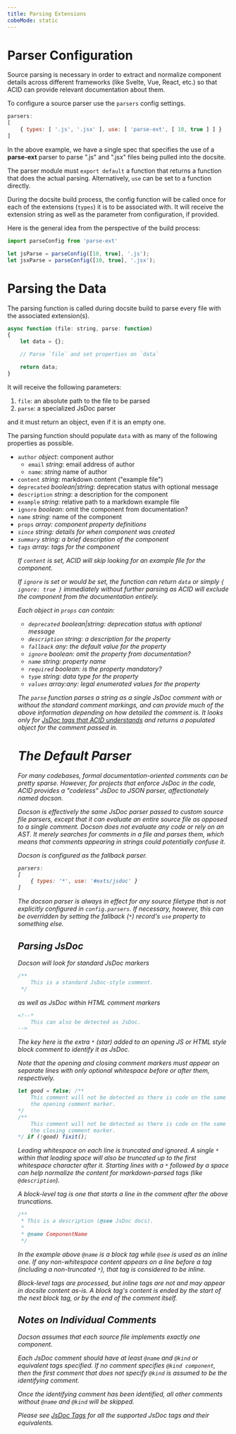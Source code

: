 ```yaml
---
title: Parsing Extensions
cobeMode: static
---
```



# Parser Configuration

Source parsing is necessary in order to extract and normalize component details across different frameworks (like Svelte, Vue, React, etc.) so that ACID can provide relevant documentation about them.

To configure a source parser use the `parsers` config settings.

```js
parsers:
[
    { types: [ '.js', '.jsx' ], use: [ 'parse-ext', [ 10, true ] ] }
]
```

In the above example, we have a single spec that specifies the use of a **parse-ext** parser to parse ".js" and ".jsx" files being pulled into the docsite.

The parser module must `export default` a function that returns a function that does the actual parsing. Alternatively, `use` can be set to a function directly.

During the docsite build process, the config function will be called once for each of the extensions (`types`) it is to be associated with.  It will receive the extension string as well as the parameter from configuration, if provided.

Here is the general idea from the perspective of the build process:

```js
import parseConfig from 'parse-ext'

let jsParse = parseConfig([10, true], '.js');
let jsxParse = parseConfig([10, true], '.jsx');
```


# Parsing the Data

The parsing function is called during docsite build to parse every file with the associated extension(s). 

```js
async function (file: string, parse: function)
{
    let data = {};

    // Parse `file` and set properties on `data`

    return data;
}
```

It will receive the following parameters:

1. `file`: an absolute path to the file to be parsed
2. `parse`: a specialized JsDoc parser

and it must return an object, even if it is an empty one.

The parsing function should populate `data` with as many of the following properties as possible.

- `author` *object*: component author
  - `email` *string*: email address of author
  - `name`: *string* name of author
- `content` *string*: markdown content ("example file")
- `deprecated` *boolean|string*: deprecation status with optional message
- `description` *string*: a description for the component
- `example` *string*: relative path to a markdown example file
- `ignore` *boolean*: omit the component from documentation?
- `name` *string*: name of the component
- `props` *array<object>*: component property definitions
- `since` *string*: details for when component was created
- `summary` *string*: a brief description of the component
- `tags` *array<string>*: tags for the component

If `content` is set, ACID will skip looking for an example file for the component.

If `ignore` is set or would be set, the function can return `data` or simply `{ ignore: true }` immediately without further parsing as ACID will exclude the component from the documentation entirely.

Each object in `props` can contain:

- `deprecated` *boolean|string*: deprecation status with optional message
- `description` *string*: a description for the property
- `fallback` *any*: the default value for the property
- `ignore` *boolean*: omit the property from documentation?
- `name` *string*: property name
- `required` *boolean*: is the property mandatory?
- `type` *string*: data type for the property
- `values` *array:any*: legal enumerated values for the property

The `parse` function parses a string as a single JsDoc comment with or without the standard comment markings, and can provide much of the above information depending on how detailed the comment is.  It looks only for [JsDoc tags that ACID understands](/document/reference-jsdoc) and returns a populated object for the comment passed in.


# The Default Parser

For many codebases, formal documentation-oriented comments can be pretty sparse.  However, for projects that enforce JsDoc in the code, ACID provides a "codeless" JsDoc to JSON parser, affectionately named *docson*.

Docson is effectively the same JsDoc parser passed to custom source file parsers, except that it can evaluate an entire source file as opposed to a single comment.  Docson does not evaluate any code or rely on an AST.  It merely searches for comments in a file and parses them, which means that comments appearing in strings could potentially confuse it.

Docson is configured as the fallback parser.

```js
parsers:
[
    { types: '*', use: '#exts/jsdoc' }
]
```

The docson parser is always in effect for any source filetype that is not explicitly configured in `config.parsers`.  If necessary, however, this can be overridden by setting the fallback (`*`) record's `use` property to something else.


## Parsing JsDoc

Docson will look for standard JsDoc markers

```js
/**
    This is a standard JsDoc-style comment.
 */
```

as well as JsDoc within HTML comment markers

```html
<!--*
    This can also be detected as JsDoc.
-->
```

The key here is the extra `*` (star) added to an opening JS or HTML style block comment to identify it as JsDoc.

Note that the opening and closing comment markers *must* appear on separate lines with only optional whitespace before or after them, respectively.

```js
let good = false; /**
    This comment will not be detected as there is code on the same line and before 
    the opening comment marker.
*/
/**
    This comment will not be detected as there is code on the same line and after
    the closing comment marker.
*/ if (!good) fixit();
```

Leading whitespace on each line is truncated and ignored.  A single `*` *within* that leading space will also be truncated up to the first whitespace character after it.  Starting lines with a `*` followed by a space can help normalize the content for markdown-parsed tags (like `@description`).

A block-level tag is one that starts a line in the comment after the above truncations.

```js
/**
 * This is a description (@see JsDoc docs).
 *
 * @name ComponentName
 */
```

In the example above `@name` is a block tag while `@see` is used as an inline one.  If any non-whitespace content appears on a line before a tag (including a non-truncated `*`), that tag is considered to be inline.

Block-level tags are processed, but inline tags are not and may appear in docsite content as-is.  A block tag's content is ended by the start of the next block tag, or by the end of the comment itself.


## Notes on Individual Comments

Docson assumes that each source file implements exactly one component.

Each JsDoc comment should have at least `@name` and `@kind` or equivalent tags specified.  If no comment specifies `@kind component`, then the first comment that does not specify `@kind` is assumed to be the identifying comment.

Once the identifying comment has been identified, all other comments without `@name` and `@kind` will be skipped.

Please see [JsDoc Tags](/document/reference-jsdoc) for all the supported JsDoc tags and their equivalents.
